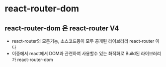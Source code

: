 # react-router-dom

## react-router-dom 은 react-router V4

- react-router의 모든기능, 소스코드등이 모두 공개된 라이브러리 react-router 이다
- 이중에서 react에서 DOM과 관련하여 사용할수 있는 촤적화로 Build된 라이브러리가
  react-router-dom
